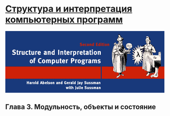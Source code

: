 # [Структура и интерпретация компьютерных программ](../../README.md#Структура-и-интерпретация-компьютерных-программ)

![Alt text](../../images/common/cover-sicp.gif "Структура и интерпретация компьютерных программ")

## Глава 3. Модульность, объекты и состояние
